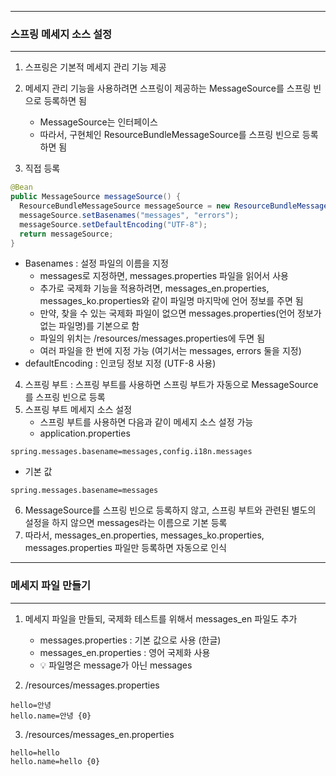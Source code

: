 -----
### 스프링 메세지 소스 설정
-----
1. 스프링은 기본적 메세지 관리 기능 제공
2. 메세지 관리 기능을 사용하려면 스프링이 제공하는 MessageSource를 스프링 빈으로 등록하면 됨
   - MessageSource는 인터페이스
   - 따라서, 구현체인 ResourceBundleMessageSource를 스프링 빈으로 등록하면 됨

3. 직접 등록
```java
@Bean
public MessageSource messageSource() {
  ResourceBundleMessageSource messageSource = new ResourceBundleMessageSource();
  messageSource.setBasenames("messages", "errors");
  messageSource.setDefaultEncoding("UTF-8");
  return messageSource;
}
```

  - Basenames : 설정 파일의 이름을 지정
    + messages로 지정하면, messages.properties 파일을 읽어서 사용
    + 추가로 국제화 기능을 적용하려면, messages_en.properties, messages_ko.properties와 같이 파일명 마지막에 언어 정보를 주면 됨
    + 만약, 찾을 수 있는 국제화 파일이 없으면 messages.properties(언어 정보가 없는 파일명)를 기본으로 함
    + 파일의 위치는 /resources/messages.properties에 두면 됨
    + 여러 파일을 한 번에 지정 가능 (여기서는 messages, errors 둘을 지정)
  - defaultEncoding : 인코딩 정보 지정 (UTF-8 사용)

4. 스프링 부트 : 스프링 부트를 사용하면 스프링 부트가 자동으로 MessageSource를 스프링 빈으로 등록
5. 스프링 부트 메세지 소스 설정
   - 스프링 부트를 사용하면 다음과 같이 메세지 소스 설정 가능
   - application.properties
```properties
spring.messages.basename=messages,config.i18n.messages
```
  - 기본 값
```properties
spring.messages.basename=messages
```

6. MessageSource를 스프링 빈으로 등록하지 않고, 스프링 부트와 관련된 별도의 설정을 하지 않으면 messages라는 이름으로 기본 등록
7. 따라서, messages_en.properties, messages_ko.properties, messages.properties 파일만 등록하면 자동으로 인식

-----
### 메세지 파일 만들기
-----
1. 메세지 파일을 만들되, 국제화 테스트를 위해서 messages_en 파일도 추가
   - messages.properties : 기본 값으로 사용 (한글)
   - messages_en.properties : 영어 국제화 사용
   - 💡 파일명은 message가 아닌 messages

2. /resources/messages.properties
```properties
hello=안녕
hello.name=안녕 {0}
```

3. /resources/messages_en.properties
```properties
hello=hello
hello.name=hello {0}
```
